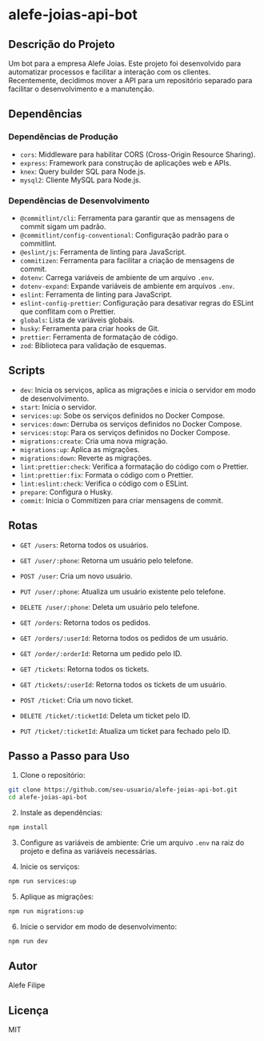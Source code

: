 # alefe-joias-api-bot

## Descrição do Projeto

Um bot para a empresa Alefe Joias. Este projeto foi desenvolvido para automatizar processos e facilitar a interação com os clientes. Recentemente, decidimos mover a API para um repositório separado para facilitar o desenvolvimento e a manutenção.

## Dependências

### Dependências de Produção

- `cors`: Middleware para habilitar CORS (Cross-Origin Resource Sharing).
- `express`: Framework para construção de aplicações web e APIs.
- `knex`: Query builder SQL para Node.js.
- `mysql2`: Cliente MySQL para Node.js.

### Dependências de Desenvolvimento

- `@commitlint/cli`: Ferramenta para garantir que as mensagens de commit sigam um padrão.
- `@commitlint/config-conventional`: Configuração padrão para o commitlint.
- `@eslint/js`: Ferramenta de linting para JavaScript.
- `commitizen`: Ferramenta para facilitar a criação de mensagens de commit.
- `dotenv`: Carrega variáveis de ambiente de um arquivo `.env`.
- `dotenv-expand`: Expande variáveis de ambiente em arquivos `.env`.
- `eslint`: Ferramenta de linting para JavaScript.
- `eslint-config-prettier`: Configuração para desativar regras do ESLint que conflitam com o Prettier.
- `globals`: Lista de variáveis globais.
- `husky`: Ferramenta para criar hooks de Git.
- `prettier`: Ferramenta de formatação de código.
- `zod`: Biblioteca para validação de esquemas.

## Scripts

- `dev`: Inicia os serviços, aplica as migrações e inicia o servidor em modo de desenvolvimento.
- `start`: Inicia o servidor.
- `services:up`: Sobe os serviços definidos no Docker Compose.
- `services:down`: Derruba os serviços definidos no Docker Compose.
- `services:stop`: Para os serviços definidos no Docker Compose.
- `migrations:create`: Cria uma nova migração.
- `migrations:up`: Aplica as migrações.
- `migrations:down`: Reverte as migrações.
- `lint:prettier:check`: Verifica a formatação do código com o Prettier.
- `lint:prettier:fix`: Formata o código com o Prettier.
- `lint:eslint:check`: Verifica o código com o ESLint.
- `prepare`: Configura o Husky.
- `commit`: Inicia o Commitizen para criar mensagens de commit.

## Rotas

- `GET /users`: Retorna todos os usuários.
- `GET /user/:phone`: Retorna um usuário pelo telefone.
- `POST /user`: Cria um novo usuário.
- `PUT /user/:phone`: Atualiza um usuário existente pelo telefone.
- `DELETE /user/:phone`: Deleta um usuário pelo telefone.

- `GET /orders`: Retorna todos os pedidos.
- `GET /orders/:userId`: Retorna todos os pedidos de um usuário.
- `GET /order/:orderId`: Retorna um pedido pelo ID.

- `GET /tickets`: Retorna todos os tickets.
- `GET /tickets/:userId`: Retorna todos os tickets de um usuário.
- `POST /ticket`: Cria um novo ticket.
- `DELETE /ticket/:ticketId`: Deleta um ticket pelo ID.
- `PUT /ticket/:ticketId`: Atualiza um ticket para fechado pelo ID.

## Passo a Passo para Uso

1. Clone o repositório:

```sh
git clone https://github.com/seu-usuario/alefe-joias-api-bot.git
cd alefe-joias-api-bot
```

2. Instale as dependências:

```sh
npm install
```

3. Configure as variáveis de ambiente:
   Crie um arquivo `.env` na raiz do projeto e defina as variáveis necessárias.

4. Inicie os serviços:

```sh
npm run services:up
```

5. Aplique as migrações:

```sh
npm run migrations:up
```

6. Inicie o servidor em modo de desenvolvimento:

```sh
npm run dev
```

## Autor

Alefe Filipe

## Licença

MIT
